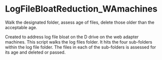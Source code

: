 # LogFileBloatReduction_WAmachines
Walk the designated folder, assess age of files, delete those older than the acceptable age.

Created to address log file bloat on the D drive on the web adapter machines. This script walks the log files folder.
It hits the four sub-folders within the log file folder. The files in each of the sub-folders is assessed for its age
and deleted or passed.
